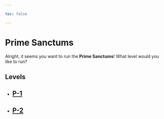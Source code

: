 ```yaml
---

toc: false

---
```


# Prime Sanctums

Alright, it seems you want to run the **Prime Sanctums**! What level would you like to run?

## Levels

- ## [P-1](/any/10-prime-sanctums/any-p-1.md)

- ## [P-2](/any/10-prime-sanctums/any-p-2.md)
